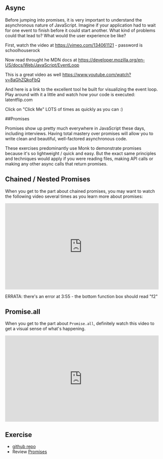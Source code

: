 ## Async

Before jumping into promises, it is very important to understand the asynchronous nature of JavaScript. Imagine if your application had to wait for one event to finish before it could start another. What kind of problems could that lead to? What would the user experience be like?

First, watch the video at https://vimeo.com/134061121 - password is schoolhouserock

Now read throught he MDN docs at https://developer.mozilla.org/en-US/docs/Web/JavaScript/EventLoop

This is a great video as well https://www.youtube.com/watch?v=8aGhZQkoFbQ

And here is a link to the excellent tool he built for visualizing the event loop. Play around with it a little and watch how your code is executed: latentflip.com

Click on "Click Me" LOTS of times as quickly as you can :)

##Promises

Promises show up pretty much everywhere in JavaScript these days, including interviews.  Having total mastery over promises will allow you to write clean and beautiful, well-factored asynchronous code.

These exercises predominantly use Monk to demonstrate promises because it's so lightweight / quick and easy.  But the exact same principles and techniques would apply if you were reading files, making API calls or making any other async calls that return promises.

## Chained / Nested Promises

When you get to the part about chained promises, you may want to watch the following video several times as you learn more about promises:

<iframe src="https://player.vimeo.com/video/136801594?byline=0&portrait=0" width="500" height="281" frameborder="0" webkitallowfullscreen mozallowfullscreen allowfullscreen></iframe>

ERRATA: there's an error at 3:55 - the bottom function box should read "f2"

## Promise.all

When you get to the part about `Promise.all`, definitely watch this video to get a visual sense of what's happening.

<iframe src="https://player.vimeo.com/video/136900546?byline=0&portrait=0" width="500" height="281" frameborder="0" webkitallowfullscreen mozallowfullscreen allowfullscreen></iframe>

## Exercise

- [github repo](https://github.com/gSchool/promise-exercise)
- Review [Promises](https://docs.google.com/presentation/d/1VRj9jwkr12sTQTlOE-9PAqNBmNAWvQ4AXGtN60Uy1lU/edit?usp=sharing)
